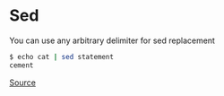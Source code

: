 # Sed

You can use any arbitrary delimiter for sed replacement

```bash
$ echo cat | sed statement
cement
```

[Source](https://www.reddit.com/r/commandline/comments/qflgc9/this_sed_output_is_making_me_lose_my_mind/)

